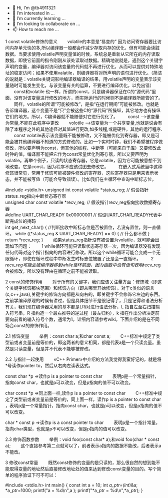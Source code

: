 - 👋 Hi, I’m @tb4911321
- 👀 I’m interested in ...
- 🌱 I’m currently learning ...
- 💞️ I’m looking to collaborate on ...
- 📫 How to reach me ...

<!---
tb4911321/tb4911321 is a ✨ special ✨ repository because its `README.md` (this file) appears on your GitHub profile.
You can click the Preview link to take a look at your changes.
--->

1 const volatile修饰的意义
　　volatile的本意是“易变的” 因为访问寄存器要比访问内存单元快的多,所以编译器一般都会作减少存取内存的优化，但有可能会读脏数据。当要求使用volatile声明变量值的时候，系统总是重新从它所在的内存读取数据，即使它前面的指令刚刚从该处读取过数据。精确地说就是，遇到这个关键字声明的变量，编译器对访问该变量的代码就不再进行优化，从而可以提供对特殊地址的稳定访问；如果不使用valatile，则编译器将对所声明的语句进行优化。（简洁的说就是：volatile关键词影响编译器编译的结果，用volatile声明的变量表示该变量随时可能发生变化，与该变量有关的运算，不要进行编译优化，以免出错）
　　const和volatile 也一样，所谓的const，只是编译器保证在C的“源代码”里面，没有对该变量进行修改的地方，而实际运行的时候则不是编译器所能管的了。
　　同样，volatile的所谓“可能被修改”，是指“在运行期间”可能被修改。也就是告诉编译器，这个变量不是“只”会被这些C的“源代码”所操纵，其它地方也有操纵它们的地方。所以，C编译器就不能随便对它进行优化了。
　　const –>该变量为常量,不能在此程序中更改
　　volotile –>该变量为一个共享变量,也就是说会有除了本程序之外的其他途径对其值进行更改,如多线程,或是硬件，其他的运行程序.
　　const volatile表示该变量既不能被修改，又不能被优化到寄存器，即又是可能会被其他编译器不知道的方式修改的。比如一个实时时钟，我们不希望被程序做修改，所以要声明为const，但其他的线程、中断等（可能来自于库）又要修改此时钟的值，编译器不能把它作为const常量优化到寄存器，所以又要声明为volatile。再举个例子，只读的状态寄存器，它是volatile，因为它可能被意想不到地改变。它是const，因为程序不应该试图去修改它。
　　在嵌入式系统当中这种修饰很常见，常用于修饰可能被硬件修改的寄存器，这些寄存器只是用来表示状态，并不能被写值（可能会导致错误）。比如我们在主循环中查询中断标志位。

#include <stdio.h>
unsigned int const volatile *status_reg; // 假设指针status_reg指向中断状态寄存器  
unsigned char const volatile *recv_reg;  // 假设指针recv_reg指向接收数据寄存器  
#define UART_CHAR_READY 0x00000001       // 假设UART_CHAR_READY代表中断完成位的掩码  
int get_next_char()
{
	//判断接收中断标志位是否被置位，若没有置位，则一直循环。
    while ((*status_reg & UART_CHAR_READY) == 0) {
        // 什么都不做
    }
    return *recv_reg;
}
　　如果status_reg指针没有被设置为volatile，就可能会出现如下问题：
　　1 while循环可能只读取状态寄存器一次，因为编译器没有发现任何代码对这个指针指向的内容进行修改。所以这个while循环可能会变成一个无限循环，即使在循环过程中中断发生时标志位被置了还是会一直循环。
　　2 *recv_reg可能会被编译器移到while循环前面，因为函数中没有语句表明*recv_reg会被修改，所以没有理由在循环之前不能被读取。

2 const的修饰作用
　　对于所有的关键字，我们应该关注量方面：修饰域（即这个关键字修饰那块范围）和修饰方向（即从哪里开始修饰）。对于c类似的语言(c,c++,java),关键字的修饰方向都是从向右的，即关键字不会修饰它左边的东西。之前学编译原理的时候有讲过，但是具体细节不是很记得了，只是记得和语法分析有关，我们现在编译器采用的基本都是LR(k)进行语法分析，L 指自左至右扫描输入符号串，R 指构造一个最右推导的逆过程（最左归约），k 指在作出分析决定前要向前看的输入符号个数，通常为1。详细内容请参考wiki。下面介绍的是在不同场合const的修饰作用。

2.1 修饰变量
　　举例：const char a;和char const a;
　　C++标准中规定了类型前或者变量前是等价的，即这两者的意义相同，都是代表a是一个只读变量。虽然是只读变量，但是并不代表不能够被修改。

2.2 与指针一起使用
　　«C++ Primer»中介绍的方法我觉得我蛮好记的，就是将*号读作pointer to，然后从右向左读表达式。

const char *p =>读作p is a pointer to const char
　　表明p是一个常量指针，指向const char，也就是p可以改变，但是p指向的值不可以改变。

char const *p =>同上面一样,读作p is a pointer to const char
　　C++标准中规定了类型前或者变量前是等价的，同上面一样，读作p is a pointer to const char ，表明p是一个常量指针，指向const char，也就是p可以改变，但是p指向的值不可以改变。

char * const p =>读作p is a const pointer to char
　　表明p是一个指针常量，指向char类型，也就是p不可以改变，但是p指向的值可以改变。

2.3 修饰函数参数
　　举例：void foo(const char* a);和void foo(char * const a);
　　这个直接参考第二点就可以了，前者表示a指向的数据不能改，后者表示a不能改。 　　

3 修改const常量
　　既然const修饰的变量的是只读的，那么很自然的想到能不能取得变量的地址然后直接修改地址处的值来达到修改const变量的目的。写个简单的程序验证下可不可以：

#include <stdio.h>
int main()
{
	const int a = 10;
    int *a_ptr=(int*)&a;
    *a_ptr=1000;
	printf("a = %d\n",a ); 
    printf("*a_ptr = %d\n",*a_ptr);
}
